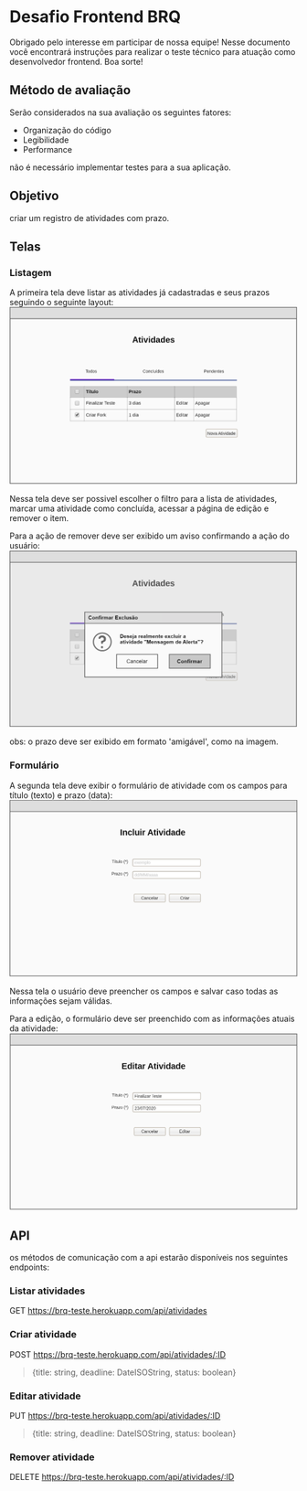 # Desafio Frontend BRQ

Obrigado pelo interesse em participar de nossa equipe!
Nesse documento você encontrará instruções para realizar o teste técnico para atuação como desenvolvedor frontend. Boa sorte!

## Método de avaliação

Serão considerados na sua avaliação os seguintes fatores:
- Organização do código
- Legibilidade
- Performance

não é necessário implementar testes para a sua aplicação.

## Objetivo
criar um registro de atividades com prazo.

## Telas

### Listagem
A primeira tela deve listar as atividades já cadastradas e seus prazos seguindo o seguinte layout:
![Contribution guidelines for this project](assets/tela1.PNG)

Nessa tela deve ser possivel escolher o filtro para a lista de atividades, marcar uma atividade como concluída, acessar a página de edição e remover o item.

Para a ação de remover deve ser exibido um aviso confirmando a ação do usuário:
![Contribution guidelines for this project](assets/tela2.PNG)

obs: o prazo deve ser exibido em formato 'amigável', como na imagem.

### Formulário

A segunda tela deve exibir o formulário de atividade com os campos para título (texto) e prazo (data):
![Contribution guidelines for this project](assets/tela4.PNG)

Nessa tela o usuário deve preencher os campos e salvar caso todas as informações sejam válidas.

Para a edição, o formulário deve ser preenchido com as informações atuais da atividade:
![Contribution guidelines for this project](assets/tela3.PNG)

## API

os métodos de comunicação com a api estarão disponíveis nos seguintes endpoints:
### Listar atividades
GET https://brq-teste.herokuapp.com/api/atividades

### Criar atividade
POST https://brq-teste.herokuapp.com/api/atividades/:ID

> {title: string, deadline: DateISOString, status: boolean}
### Editar atividade
PUT https://brq-teste.herokuapp.com/api/atividades/:ID

> {title: string, deadline: DateISOString, status: boolean}

### Remover atividade
DELETE https://brq-teste.herokuapp.com/api/atividades/:ID
